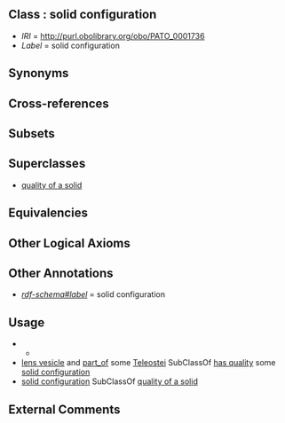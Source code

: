 
## Class : solid configuration

 * *IRI* = http://purl.obolibrary.org/obo/PATO_0001736
 * *Label* = solid configuration

## Synonyms


## Cross-references


## Subsets


## Superclasses

 * [quality of a solid](../../PATO/46/PATO_0001546.md)

## Equivalencies


## Other Logical Axioms


## Other Annotations

 * *[rdf-schema#label](../../el/rdf-schema#label.md)* = solid configuration

## Usage

 * -
 * [lens vesicle](../../UBERON/26/UBERON_0005426.md) and [part_of](../../BFO/50/BFO_0000050.md) some [Teleostei](../../NCBITaxon/43/NCBITaxon_32443.md) SubClassOf [has quality](../../RO/86/RO_0000086.md) some [solid configuration](../../PATO/36/PATO_0001736.md)
 * [solid configuration](../../PATO/36/PATO_0001736.md) SubClassOf [quality of a solid](../../PATO/46/PATO_0001546.md)

## External Comments

